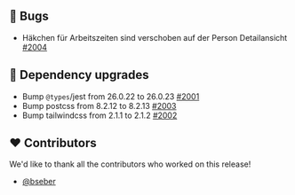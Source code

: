 ## 🐞 Bugs

- Häkchen für Arbeitszeiten sind verschoben auf der Person Detailansicht [#2004](https://github.com/urlaubsverwaltung/urlaubsverwaltung/issues/2004)

## 🔨 Dependency upgrades

- Bump `@types`/jest from 26.0.22 to 26.0.23 [#2001](https://github.com/urlaubsverwaltung/urlaubsverwaltung/pull/2001)
- Bump postcss from 8.2.12 to 8.2.13 [#2003](https://github.com/urlaubsverwaltung/urlaubsverwaltung/pull/2003)
- Bump tailwindcss from 2.1.1 to 2.1.2 [#2002](https://github.com/urlaubsverwaltung/urlaubsverwaltung/pull/2002)

## ❤️ Contributors

We'd like to thank all the contributors who worked on this release!

- [@bseber](https://github.com/bseber)
